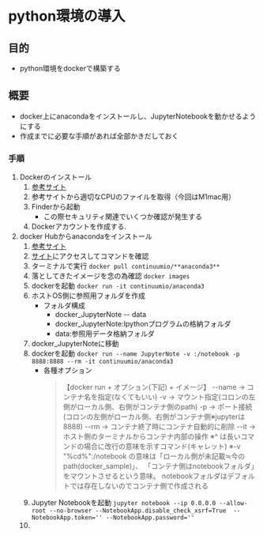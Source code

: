 # python環境の導入

## 目的

- python環境をdockerで構築する

## 概要

- docker上にanacondaをインストールし、JupyterNotebookを動かせるようにする
- 作成までに必要な手順があれば全部かきだしておく

### 手順

1. Dockerのインストール
   1. [参考サイト](https://sukkiri.jp/technologies/virtualizers/docker/docker-mac_install.html)
   2. 参考サイトから適切なCPUのファイルを取得（今回はM1mac用）
   3. Finderから起動
       - この際セキュリティ関連でいくつか確認が発生する
   4. Dockerアカウントを作成する.
2. docker Hubからanacondaをインストール
   1. [参考サイト](https://qiita.com/ku_a_i/items/8c7d91f6e13a5091f51c)
   2. [サイト](https://hub.docker.com/r/continuumio/anaconda3)にアクセスしてコマンドを確認
   3. ターミナルで実行
      `docker pull continuumio/**anaconda3**`
   4. 落としてきたイメージを念の為確認
      `docker images`
   5. dockerを起動
      `docker run -it continuumio/anaconda3`
   6. ホストOS側に参照用フォルダを作成
      - フォルダ構成
        - docker_JupyterNote -- data
        - docker_JupyterNote:Ipythonプログラムの格納フォルダ
        - data:参照用データ格納フォルダ
   7. docker_JupyterNoteに移動
   8. dockerを起動
      `docker run --name JupyterNote -v :/notebook -p 8888:8888 --rm -it continuumio/anaconda3`
      - 各種オプション
          >  【docker run + オプション(下記) + イメージ】
          >  --name → コンテナ名を指定(なくてもいい)
          >  -v → マウント指定(コロンの左側がローカル側、右側がコンテナ側のpath)
          >  -p → ポート接続(コロンの左側がローカル側、右側がコンテナ側※jupyterは8888)
          >  --rm → コンテナ終了時にコンテナ自動的に削除
          >  --it → ホスト側のターミナルからコンテナ内部の操作
          >  ※^ は長いコマンドの場合に改行の意味を示すコマンド(キャレット)
          >  ※-v "%cd%":/notebook の意味は「ローカル側が未記載≒今のpath(docker_sample)」、
          >  「コンテナ側はnotebookフォルダ」をマウントさせるという意味。
          >  notebookフォルダはデフォルトでは存在しないのでコンテナ側で作成される
   9. Jupyter Notebookを起動
        `jupyter notebook --ip 0.0.0.0 --allow-root --no-browser --NotebookApp.disable_check_xsrf=True  --NotebookApp.token='' --NotebookApp.password=''`
   10. 
